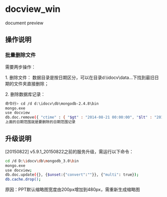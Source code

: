 docview_win
===========

document preview

## 操作说明

### 批量删除文件
需要两步操作： 

1. 删除文件： 
数据目录是按日期区分，可以在目录d:\idocv\data\...下找到最旧日期的文件夹直接删除； 

2. 删除数据库记录：
```sh 
命令行> cd /d d:\idocv\db\mongodb-2.4.8\bin 
mongo.exe 
use docview 
db.doc.remove({ "ctime" : { "$gt" : "2014-08-21 00:00:00", "$lt" : "2014-08-22 00:00:00" } }) 
上面的日期范围就是要删除的日期范围记录 
```

## 升级说明

[20150822]
v5.9.1_20150822之前的服务升级，需运行以下命令：
```sh
cd /d D:\idocv\db\mongodb_3.0\bin
mongo.exe
use docview;
db.doc.update({}, {$unset:{"convert":""}}, {"multi": true});
db.cache.drop();
```

原因：PPT默认缩略图宽度由200px增加到480px，需重新生成缩略图